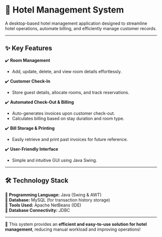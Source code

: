 # 🏨 Hotel Management System  

A desktop-based hotel management application designed to streamline hotel operations, automate billing, and efficiently manage customer records.  

---

## ✨ Key Features  

✔️ **Room Management**  
   - Add, update, delete, and view room details effortlessly.  

✔️ **Customer Check-In**  
   - Store guest details, allocate rooms, and track reservations.  

✔️ **Automated Check-Out & Billing**  
   - Auto-generates invoices upon customer check-out.  
   - Calculates billing based on stay duration and room type.  

✔️ **Bill Storage & Printing**  
   - Easily retrieve and print past invoices for future reference.  

✔️ **User-Friendly Interface**  
   - Simple and intuitive GUI using Java Swing.  

---

## 🛠 Technology Stack  

🔹 **Programming Language:** Java (Swing & AWT)  
🔹 **Database:** MySQL (for transaction history storage)  
🔹 **Tools Used:** Apache NetBeans (IDE)  
🔹 **Database Connectivity:** JDBC  

---

🚀 This system provides an **efficient and easy-to-use solution for hotel management**, reducing manual workload and improving operations!  

